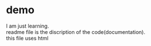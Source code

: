 # demo
I am just learning.
<br>
readme file is the discription of the code(documentation).<br>
this file uses html
